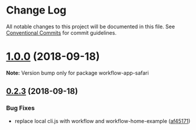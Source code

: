 # Change Log

All notable changes to this project will be documented in this file.
See [Conventional Commits](https://conventionalcommits.org) for commit guidelines.

<a name="1.0.0"></a>
# [1.0.0](https://github.com/havardh/workflow/compare/workflow-app-safari@0.2.3...workflow-app-safari@1.0.0) (2018-09-18)

**Note:** Version bump only for package workflow-app-safari





<a name="0.2.3"></a>
## [0.2.3](https://github.com/havardh/workflow/compare/workflow-app-safari@0.2.2...workflow-app-safari@0.2.3) (2018-09-18)


### Bug Fixes

* replace local cli.js with workflow and workflow-home-example ([af45171](https://github.com/havardh/workflow/commit/af45171))
